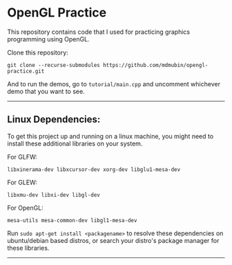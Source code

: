 # OpenGL Practice

This repository contains code that I used for practicing graphics programming
using OpenGL.

Clone this repository:
```
git clone --recurse-submodules https://github.com/mdmubin/opengl-practice.git
```
And to run the demos, go to `tutorial/main.cpp` and uncomment whichever demo
that you want to see.

---

## Linux Dependencies:

To get this project up and running on a linux machine, you might need to install
these additional libraries on your system.

For GLFW:
```
libxinerama-dev libxcursor-dev xorg-dev libglu1-mesa-dev
```
For GLEW:
```
libxmu-dev libxi-dev libgl-dev
```
For OpenGL:
```
mesa-utils mesa-common-dev libgl1-mesa-dev
```

Run `sudo apt-get install <packagename>` to resolve these dependencies on
ubuntu/debian based distros, or search your distro's package manager for these
libraries.

---
